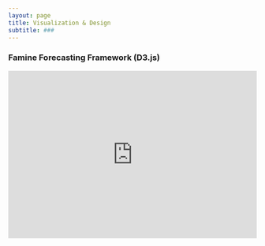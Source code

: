 ```yaml
---
layout: page
title: Visualization & Design
subtitle: ###
---
```

 
### Famine Forecasting Framework (D3.js)

<iframe src="http://bl.ocks.org/aish-venkat/f0d85e296cecc5a9ba97288a06b6f797" width="100%" height="340" seamless frameBorder="0" scrolling="no"></iframe>
